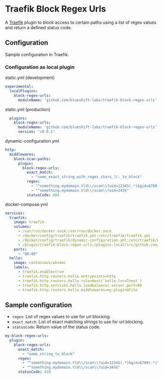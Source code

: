# Traefik Block Regex Urls

A [Traefik](https://github.com/containous/traefik) plugin to block access to certain paths using a list of regex values and return a defined status code.

## Configuration

Sample configuration in Traefik.

### Configuration as local plugin

static.yml (development)

```yaml
experimental:
  localPlugins:
    block-regex-urls:
      moduleName: 'github.com/blueshift-labs/traefik-block-regex-urls'
```

static.yml (production)

```yaml
  plugins:
    block-regex-urls:
      moduleName: 'github.com/blueshift-labs/traefik-block-regex-urls'
      version: 'v0.0.1'
```

dynamic-configuration.yml

```yaml
http:
  middlewares:
    block-scan-paths:
      plugin:
        block-regex-urls:
          exact_match:
            - "some_exact_string_with_regex_chars_?/._to_block"
          regex:
            - "^something.mydomain.tld\\/scan\\?uid=12345(.*)&gid=6789(.*)"
            - "^something.mydomain.tld\\/scan\\?uid=345$"
          statusCode: 404
```

docker-compose.yml

```yaml
services:
  traefik:
    image: traefik
    volumes:
      - /var/run/docker.sock:/var/run/docker.sock
      - /docker/config/traefik/traefik.yml:/etc/traefik/traefik.yml
      - /docker/config/traefik/dynamic-configuration.yml:/etc/traefik/dynamic-configuration.yml
      - /plugin/traefik-block-regex-urls:/plugins-local/src/github.com/blueshift-labs/traefik-block-regex-urls/
    ports:
      - "80:80"
  hello:
    image: containous/whoami
    labels:
      - traefik.enable=true
      - traefik.http.routers.hello.entrypoints=http
      - traefik.http.routers.hello.rule=Host(`hello.localhost`)
      - traefik.http.services.hello.loadbalancer.server.port=80
      - traefik.http.routers.hello.middlewares=my-plugin@file
```

## Sample configuration

- `regex`:  List of regex values to use for url blocking.
- `exact_match`:  List of exact matching strings to use for url blocking.
- `statusCode`: Return value of the status code.

```yaml
my-block-regex-urls:
  plugin:
    block-regex-urls:
      exact_match:
        - "some_string_to_block"
      regex:
        - "^something.mydomain.tld\\/scan\\?uid=12345(.*)&gid=6789(.*)"
        - "^something.mydomain.tld\\/scan\\?uid=345$"
      statusCode: 418
```
